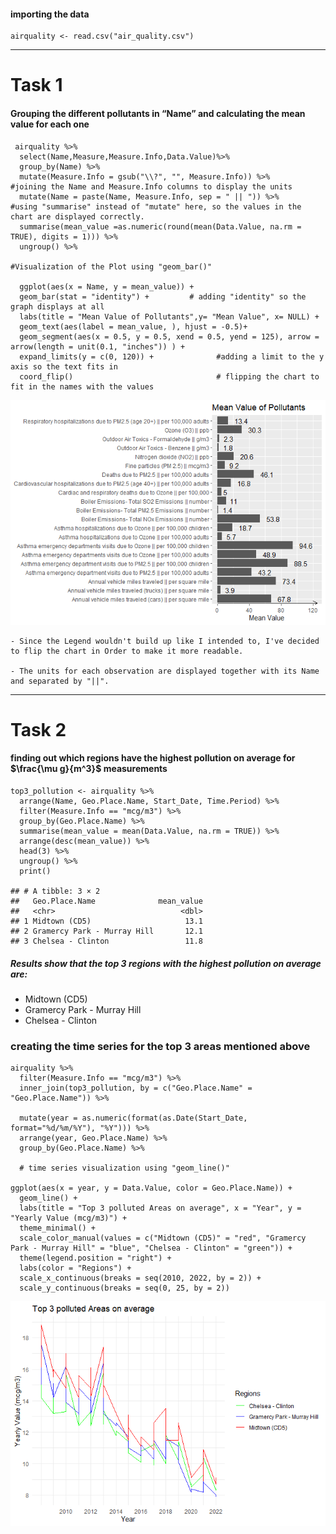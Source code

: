   

#### importing the data

    airquality <- read.csv("air_quality.csv")

------------------------------------------------------------------------

# Task 1

#### Grouping the different pollutants in “Name” and calculating the mean value for each one

     airquality %>%
      select(Name,Measure,Measure.Info,Data.Value)%>% 
      group_by(Name) %>%
      mutate(Measure.Info = gsub("\\?", "", Measure.Info)) %>%
    #joining the Name and Measure.Info columns to display the units  
      mutate(Name = paste(Name, Measure.Info, sep = " || ")) %>%         
    #using "summarise" instead of "mutate" here, so the values in the chart are displayed correctly.
      summarise(mean_value =as.numeric(round(mean(Data.Value, na.rm = TRUE), digits = 1))) %>% 
      ungroup() %>% 
       
    #Visualization of the Plot using "geom_bar()"
      
      ggplot(aes(x = Name, y = mean_value)) +
      geom_bar(stat = "identity") +         # adding "identity" so the graph displays at all
      labs(title = "Mean Value of Pollutants",y= "Mean Value", x= NULL) +
      geom_text(aes(label = mean_value, ), hjust = -0.5)+ 
      geom_segment(aes(x = 0.5, y = 0.5, xend = 0.5, yend = 125), arrow = arrow(length = unit(0.1, "inches")) ) +
      expand_limits(y = c(0, 120)) +              #adding a limit to the y axis so the text fits in
      coord_flip()                                # flipping the chart to fit in the names with the values

![](shad-lad-flad_files/figure-markdown_strict/unnamed-chunk-3-1.png)

    - Since the Legend wouldn't build up like I intended to, I've decided to flip the chart in Order to make it more readable.

    - The units for each observation are displayed together with its Name and separated by "||".

------------------------------------------------------------------------

  

# Task 2

#### finding out which regions have the highest pollution on average for $\frac{\mu g}{m^3}$ measurements

    top3_pollution <- airquality %>% 
      arrange(Name, Geo.Place.Name, Start_Date, Time.Period) %>%
      filter(Measure.Info == "mcg/m3") %>% 
      group_by(Geo.Place.Name) %>%
      summarise(mean_value = mean(Data.Value, na.rm = TRUE)) %>%
      arrange(desc(mean_value)) %>% 
      head(3) %>%
      ungroup() %>% 
      print() 

    ## # A tibble: 3 × 2
    ##   Geo.Place.Name              mean_value
    ##   <chr>                            <dbl>
    ## 1 Midtown (CD5)                     13.1
    ## 2 Gramercy Park - Murray Hill       12.1
    ## 3 Chelsea - Clinton                 11.8

##### Results show that the top 3 regions with the highest pollution on average are:

-   Midtown (CD5)
-   Gramercy Park - Murray Hill
-   Chelsea - Clinton

### creating the time series for the top 3 areas mentioned above

    airquality %>% 
      filter(Measure.Info == "mcg/m3") %>% 
      inner_join(top3_pollution, by = c("Geo.Place.Name" = "Geo.Place.Name")) %>%
      
      mutate(year = as.numeric(format(as.Date(Start_Date, format="%d/%m/%Y"), "%Y"))) %>%
      arrange(year, Geo.Place.Name) %>% 
      group_by(Geo.Place.Name) %>%
      
      # time series visualization using "geom_line()"

    ggplot(aes(x = year, y = Data.Value, color = Geo.Place.Name)) +
      geom_line() +
      labs(title = "Top 3 polluted Areas on average", x = "Year", y = "Yearly Value (mcg/m3)") +
      theme_minimal() +
      scale_color_manual(values = c("Midtown (CD5)" = "red", "Gramercy Park - Murray Hill" = "blue", "Chelsea - Clinton" = "green")) +
      theme(legend.position = "right") +
      labs(color = "Regions") +
      scale_x_continuous(breaks = seq(2010, 2022, by = 2)) +
      scale_y_continuous(breaks = seq(0, 25, by = 2)) 

![](shad-lad-flad_files/figure-markdown_strict/unnamed-chunk-5-1.png)
